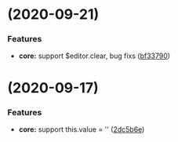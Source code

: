 # [](https://github.com/marsprince/slate-vue/compare/v0.1.6...v) (2020-09-21)


### Features

* **core:** support $editor.clear, bug fixs ([bf33790](https://github.com/marsprince/slate-vue/commit/bf33790e87a38a15669181ea2575809743d90d62))



# [](https://github.com/marsprince/slate-vue/compare/v0.1.5...v) (2020-09-17)


### Features

* **core:** support this.value = '' ([2dc5b6e](https://github.com/marsprince/slate-vue/commit/2dc5b6e6bfbfae1b2a02f740701614dda45282c0))



